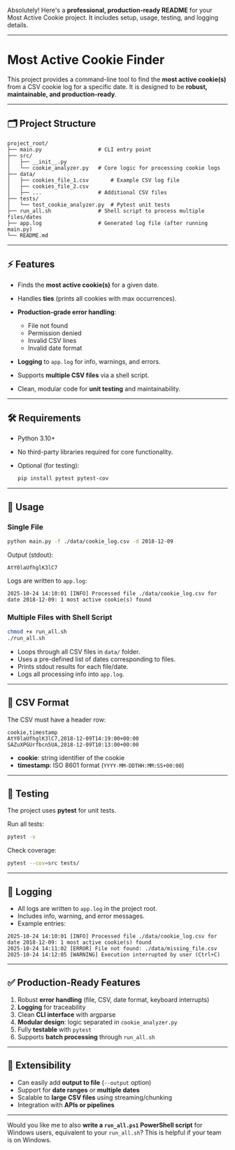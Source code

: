 Absolutely! Here's a **professional, production-ready README** for your Most Active Cookie project. It includes setup, usage, testing, and logging details.

---

# Most Active Cookie Finder

This project provides a command-line tool to find the **most active cookie(s)** from a CSV cookie log for a specific date. It is designed to be **robust, maintainable, and production-ready**.

---

## 🗂️ Project Structure

```
project_root/
├── main.py                  # CLI entry point
├── src/
│   ├── __init__.py
│   └── cookie_analyzer.py   # Core logic for processing cookie logs
├── data/
│   ├── cookies_file_1.csv       # Example CSV log file
│   ├── cookies_file_2.csv
│   ├── ...                  # Additional CSV files
├── tests/
│   └── test_cookie_analyzer.py  # Pytest unit tests
├── run_all.sh               # Shell script to process multiple files/dates
├── app.log                  # Generated log file (after running main.py)
└── README.md
```

---

## ⚡ Features

* Finds the **most active cookie(s)** for a given date.
* Handles **ties** (prints all cookies with max occurrences).
* **Production-grade error handling**:

  * File not found
  * Permission denied
  * Invalid CSV lines
  * Invalid date format
* **Logging** to `app.log` for info, warnings, and errors.
* Supports **multiple CSV files** via a shell script.
* Clean, modular code for **unit testing** and maintainability.

---

## 🛠️ Requirements

* Python 3.10+
* No third-party libraries required for core functionality.
* Optional (for testing):

  ```bash
  pip install pytest pytest-cov
  ```

---

## 🏁 Usage

### Single File

```bash
python main.py -f ./data/cookie_log.csv -d 2018-12-09
```

Output (stdout):

```
AtY0laUfhglK3lC7
```

Logs are written to `app.log`:

```
2025-10-24 14:10:01 [INFO] Processed file ./data/cookie_log.csv for date 2018-12-09: 1 most active cookie(s) found
```

### Multiple Files with Shell Script

```bash
chmod +x run_all.sh
./run_all.sh
```

* Loops through all CSV files in `data/` folder.
* Uses a pre-defined list of dates corresponding to files.
* Prints stdout results for each file/date.
* Logs all processing info into `app.log`.

---

## 📄 CSV Format

The CSV must have a header row:

```
cookie,timestamp
AtY0laUfhglK3lC7,2018-12-09T14:19:00+00:00
SAZuXPGUrfbcn5UA,2018-12-09T10:13:00+00:00
```

* **cookie**: string identifier of the cookie
* **timestamp**: ISO 8601 format (`YYYY-MM-DDTHH:MM:SS+00:00`)

---

## 🧪 Testing

The project uses **pytest** for unit tests.

Run all tests:

```bash
pytest -v
```

Check coverage:

```bash
pytest --cov=src tests/
```

---

## 📝 Logging

* All logs are written to `app.log` in the project root.
* Includes info, warning, and error messages.
* Example entries:

```
2025-10-24 14:10:01 [INFO] Processed file ./data/cookie_log.csv for date 2018-12-09: 1 most active cookie(s) found
2025-10-24 14:11:02 [ERROR] File not found: ./data/missing_file.csv
2025-10-24 14:12:05 [WARNING] Execution interrupted by user (Ctrl+C)
```

---

## ✅ Production-Ready Features

1. Robust **error handling** (file, CSV, date format, keyboard interrupts)
2. **Logging** for traceability
3. Clean **CLI interface** with argparse
4. **Modular design**: logic separated in `cookie_analyzer.py`
5. Fully **testable** with `pytest`
6. Supports **batch processing** through `run_all.sh`

---

## 🔧 Extensibility

* Can easily add **output to file** (`--output` option)
* Support for **date ranges** or **multiple dates**
* Scalable to **large CSV files** using streaming/chunking
* Integration with **APIs or pipelines**

---

Would you like me to also **write a `run_all.ps1` PowerShell script** for Windows users, equivalent to your `run_all.sh`? This is helpful if your team is on Windows.
